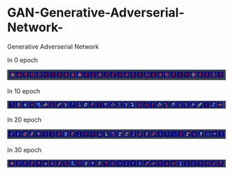 # GAN-Generative-Adverserial-Network-
Generative Adverserial Network

In 0 epoch

![0epoch](./Image_for_GAN/0epoch.PNG)

In 10 epoch

![10epoch](./Image_for_GAN/10epoch.png)

In 20 epoch

![20epoch](./Image_for_GAN/20epoch.PNG)

In 30 epoch

![30epoch](./Image_for_GAN/30epoch.PNG)
